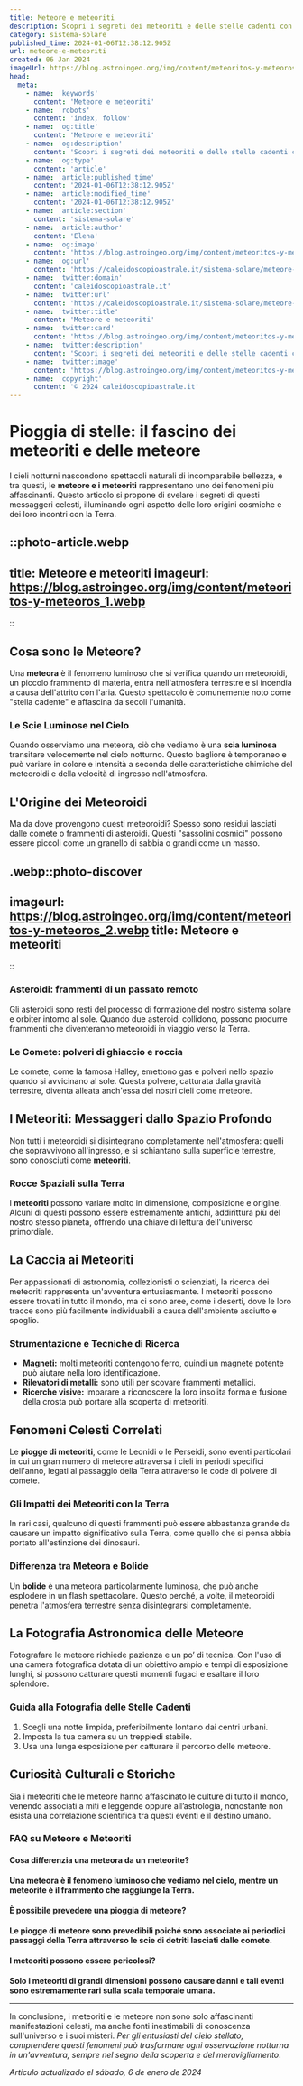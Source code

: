 ```yaml
---
title: Meteore e meteoriti
description: Scopri i segreti dei meteoriti e delle stelle cadenti con il nostro blog in italiano. Esplora luniverso dei meteori con esperti. Unisciti ora!
category: sistema-solare
published_time: 2024-01-06T12:38:12.905Z
url: meteore-e-meteoriti
created: 06 Jan 2024
imageUrl: https://blog.astroingeo.org/img/content/meteoritos-y-meteoros_1.webp
head:
  meta:
    - name: 'keywords'
      content: 'Meteore e meteoriti'
    - name: 'robots'
      content: 'index, follow'
    - name: 'og:title'
      content: 'Meteore e meteoriti'
    - name: 'og:description'
      content: 'Scopri i segreti dei meteoriti e delle stelle cadenti con il nostro blog in italiano. Esplora luniverso dei meteori con esperti. Unisciti ora!'
    - name: 'og:type'
      content: 'article'
    - name: 'article:published_time'
      content: '2024-01-06T12:38:12.905Z'
    - name: 'article:modified_time'
      content: '2024-01-06T12:38:12.905Z'
    - name: 'article:section'
      content: 'sistema-solare'
    - name: 'article:author'
      content: 'Elena'
    - name: 'og:image'
      content: 'https://blog.astroingeo.org/img/content/meteoritos-y-meteoros_1.webp'
    - name: 'og:url'
      content: 'https://caleidoscopioastrale.it/sistema-solare/meteore-e-meteoriti'
    - name: 'twitter:domain'
      content: 'caleidoscopioastrale.it'
    - name: 'twitter:url'
      content: 'https://caleidoscopioastrale.it/sistema-solare/meteore-e-meteoriti'
    - name: 'twitter:title'
      content: 'Meteore e meteoriti'
    - name: 'twitter:card'
      content: 'https://blog.astroingeo.org/img/content/meteoritos-y-meteoros_1.webp'
    - name: 'twitter:description'
      content: 'Scopri i segreti dei meteoriti e delle stelle cadenti con il nostro blog in italiano. Esplora luniverso dei meteori con esperti. Unisciti ora!'
    - name: 'twitter:image'
      content: 'https://blog.astroingeo.org/img/content/meteoritos-y-meteoros_1.webp'
    - name: 'copyright'
      content: '© 2024 caleidoscopioastrale.it'
---
```

# Pioggia di stelle: il fascino dei meteoriti e delle meteore

I cieli notturni nascondono spettacoli naturali di incomparabile bellezza, e tra questi, le **meteore e i meteoriti** rappresentano uno dei fenomeni più affascinanti. Questo articolo si propone di svelare i segreti di questi messaggeri celesti, illuminando ogni aspetto delle loro origini cosmiche e dei loro incontri con la Terra.

::photo-article.webp
---
title: Meteore e meteoriti
imageurl: https://blog.astroingeo.org/img/content/meteoritos-y-meteoros_1.webp
---
::

## Cosa sono le Meteore?

Una **meteora** è il fenomeno luminoso che si verifica quando un meteoroidi, un piccolo frammento di materia, entra nell'atmosfera terrestre e si incendia a causa dell'attrito con l'aria. Questo spettacolo è comunemente noto come "stella cadente" e affascina da secoli l'umanità.

### Le Scie Luminose nel Cielo

Quando osserviamo una meteora, ciò che vediamo è una **scia luminosa** transitare velocemente nel cielo notturno. Questo bagliore è temporaneo e può variare in colore e intensità a seconda delle caratteristiche chimiche del meteoroidi e della velocità di ingresso nell'atmosfera.

## L'Origine dei Meteoroidi

Ma da dove provengono questi meteoroidi? Spesso sono residui lasciati dalle comete o frammenti di asteroidi. Questi "sassolini cosmici" possono essere piccoli come un granello di sabbia o grandi come un masso.

.webp::photo-discover
---
imageurl: https://blog.astroingeo.org/img/content/meteoritos-y-meteoros_2.webp
title: Meteore e meteoriti
---
::

### Asteroidi: frammenti di un passato remoto

Gli asteroidi sono resti del processo di formazione del nostro sistema solare e orbiter intorno al sole. Quando due asteroidi collidono, possono produrre frammenti che diventeranno meteoroidi in viaggio verso la Terra.

### Le Comete: polveri di ghiaccio e roccia

Le comete, come la famosa Halley, emettono gas e polveri nello spazio quando si avvicinano al sole. Questa polvere, catturata dalla gravità terrestre, diventa alleata anch'essa dei nostri cieli come meteore.

## I Meteoriti: Messaggeri dallo Spazio Profondo

Non tutti i meteoroidi si disintegrano completamente nell'atmosfera: quelli che sopravvivono all'ingresso, e si schiantano sulla superficie terrestre, sono conosciuti come **meteoriti**.

### Rocce Spaziali sulla Terra

I **meteoriti** possono variare molto in dimensione, composizione e origine. Alcuni di questi possono essere estremamente antichi, addirittura più del nostro stesso pianeta, offrendo una chiave di lettura dell'universo primordiale.

## La Caccia ai Meteoriti

Per appassionati di astronomia, collezionisti o scienziati, la ricerca dei meteoriti rappresenta un'avventura entusiasmante. I meteoriti possono essere trovati in tutto il mondo, ma ci sono aree, come i deserti, dove le loro tracce sono più facilmente individuabili a causa dell'ambiente asciutto e spoglio.

### Strumentazione e Tecniche di Ricerca

- **Magneti:** molti meteoriti contengono ferro, quindi un magnete potente può aiutare nella loro identificazione.
- **Rilevatori di metalli:** sono utili per scovare frammenti metallici.
- **Ricerche visive:** imparare a riconoscere la loro insolita forma e fusione della crosta può portare alla scoperta di meteoriti.

## Fenomeni Celesti Correlati

Le **piogge di meteoriti**, come le Leonidi o le Perseidi, sono eventi particolari in cui un gran numero di meteore attraversa i cieli in periodi specifici dell'anno, legati al passaggio della Terra attraverso le code di polvere di comete.

### Gli Impatti dei Meteoriti con la Terra

In rari casi, qualcuno di questi frammenti può essere abbastanza grande da causare un impatto significativo sulla Terra, come quello che si pensa abbia portato all'estinzione dei dinosauri.

### Differenza tra Meteora e Bolide

Un **bolide** è una meteora particolarmente luminosa, che può anche esplodere in un flash spettacolare. Questo perché, a volte, il meteoroidi penetra l'atmosfera terrestre senza disintegrarsi completamente.

## La Fotografia Astronomica delle Meteore

Fotografare le meteore richiede pazienza e un po’ di tecnica. Con l'uso di una camera fotografica dotata di un obiettivo ampio e tempi di esposizione lunghi, si possono catturare questi momenti fugaci e esaltare il loro splendore.

### Guida alla Fotografia delle Stelle Cadenti

1. Scegli una notte limpida, preferibilmente lontano dai centri urbani.
2. Imposta la tua camera su un treppiedi stabile.
3. Usa una lunga esposizione per catturare il percorso delle meteore.

## Curiosità Culturali e Storiche

Sia i meteoriti che le meteore hanno affascinato le culture di tutto il mondo, venendo associati a miti e leggende oppure all’astrologia, nonostante non esista una correlazione scientifica tra questi eventi e il destino umano.

### FAQ su Meteore e Meteoriti

#### Cosa differenzia una meteora da un meteorite?
**Una meteora è il fenomeno luminoso che vediamo nel cielo, mentre un meteorite è il frammento che raggiunge la Terra.**

#### È possibile prevedere una pioggia di meteore?
**Le piogge di meteore sono prevedibili poiché sono associate ai periodici passaggi della Terra attraverso le scie di detriti lasciati dalle comete.**

#### I meteoriti possono essere pericolosi?
**Solo i meteoriti di grandi dimensioni possono causare danni e tali eventi sono estremamente rari sulla scala temporale umana.**

---

In conclusione, i meteoriti e le meteore non sono solo affascinanti manifestazioni celesti, ma anche fonti inestimabili di conoscenza sull'universo e i suoi misteri. *Per gli entusiasti del cielo stellato, comprendere questi fenomeni può trasformare ogni osservazione notturna in un'avventura, sempre nel segno della scoperta e del meravigliamento*.

_Artículo actualizado el sábado, 6 de enero de 2024_